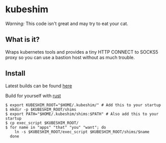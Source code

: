 # kubeshim

*Warning:* This code isn't great and may try to eat your cat.

## What is it?
Wraps kubernetes tools and provides a tiny HTTP CONNECT to SOCKS5 proxy
so you can use a bastion host without as much trouble.

## Install
Latest builds can be found [here][release]

Build for yourself with [rust][rust]

```shell
$ export KUBESHIM_ROOT="$HOME/.kubeshim/" # Add this to your startup
$ mkdir -p $KUBESHIM_ROOT/shims
$ export PATH="$HOME/.kubeshim/shims:$PATH" # Also add this to your startup
$ cp exec_script $KUBESHIM_ROOT/
$ for name in "apps" "that" "you" "want"; do
    ln -s $KUBESHIM_ROOT/exec_script $KUBESHIM_ROOT/shims/$name
  done
```

[release]: https://github.com/xaocon/kubeshim/actions/workflows/create.yaml
[rust]: https://rustup.rs/
